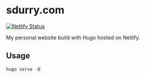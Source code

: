 # sdurry.com
[![Netlify Status](https://api.netlify.com/api/v1/badges/0641e68e-a387-41c8-b607-d8acb251ee7e/deploy-status)](https://app.netlify.com/sites/sdurry/deploys)

My personal website build with Hugo hosted on Netlify.

## Usage

```
hugo serve -D
```
